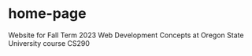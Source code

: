 # home-page
Website for Fall Term 2023 Web Development Concepts at Oregon State University course CS290
